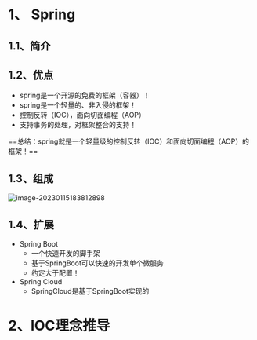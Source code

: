 # 1、 Spring

## 1.1、简介





## 1.2、优点

- spring是一个开源的免费的框架（容器）！
- spring是一个轻量的、非入侵的框架！
- 控制反转（IOC），面向切面编程（AOP）
- 支持事务的处理，对框架整合的支持！



==总结：spring就是一个轻量级的控制反转（IOC）和面向切面编程（AOP）的框架！==



## 1.3、组成

![image-20230115183812898](C:\Users\Admin\Desktop\笔记\img\image-20230115183812898.png)



## 1.4、扩展

- Spring Boot
  - 一个快速开发的脚手架
  - 基于SpringBoot可以快速的开发单个微服务
  - 约定大于配置！
- Spring Cloud
  - SpringCloud是基于SpringBoot实现的





# 2、IOC理念推导











































